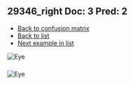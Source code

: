 ## 29346_right Doc: 3 Pred: 2
- [Back to confusion matrix](https://github.com/juliandewit/kaggle_retinopathy/blob/master/matrix.md)
- [Back to list](https://github.com/juliandewit/kaggle_retinopathy/blob/master/lists/32/list.md)
- [Next example in list](https://github.com/juliandewit/kaggle_retinopathy/blob/master/lists/32/29/29484_right.md)

![Eye](https://retinopaty.blob.core.windows.net/size1024/29346_right_3.jpeg)

### 

![Eye]()
